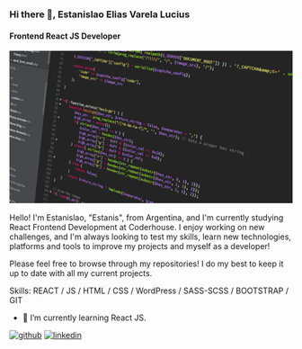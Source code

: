 ### Hi there 👋, Estanislao Elias Varela Lucius
#### Frontend React JS Developer
![Frontend React JS Developer](https://github.com/EstanisEVL/EstanisEVL/blob/master/aboutme-banner.jpg)

Hello! I'm Estanislao, "Estanis", from Argentina, and I'm currently studying React Frontend Development at Coderhouse. I enjoy working on new challenges, and I'm always looking to test my skills, learn new technologies, platforms and tools to improve my projects and myself as a developer!

Please feel free to browse through my repositories! I do my best to keep it up to date with all my current projects.

Skills: REACT / JS / HTML / CSS / WordPress / SASS-SCSS / BOOTSTRAP / GIT

- 🌱 I’m currently learning React JS. 


[<img src='https://cdn.jsdelivr.net/npm/simple-icons@3.0.1/icons/github.svg' alt='github' height='40'>](https://github.com/EstanisEVL)  [<img src='https://cdn.jsdelivr.net/npm/simple-icons@3.0.1/icons/linkedin.svg' alt='linkedin' height='40'>](https://www.linkedin.com/in/estanislao-elias-varela-lucius-developer/)  


